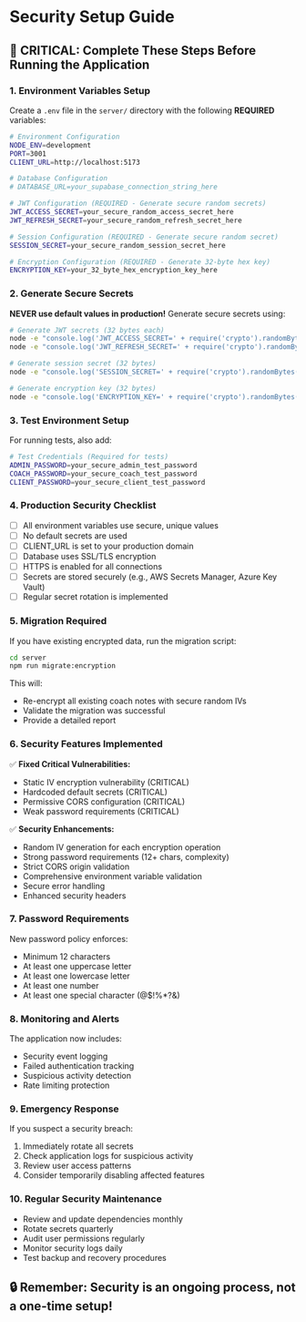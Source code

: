 # Security Setup Guide

## 🚨 CRITICAL: Complete These Steps Before Running the Application

### 1. Environment Variables Setup

Create a `.env` file in the `server/` directory with the following **REQUIRED** variables:

```bash
# Environment Configuration
NODE_ENV=development
PORT=3001
CLIENT_URL=http://localhost:5173

# Database Configuration
# DATABASE_URL=your_supabase_connection_string_here

# JWT Configuration (REQUIRED - Generate secure random secrets)
JWT_ACCESS_SECRET=your_secure_random_access_secret_here
JWT_REFRESH_SECRET=your_secure_random_refresh_secret_here

# Session Configuration (REQUIRED - Generate secure random secret)
SESSION_SECRET=your_secure_random_session_secret_here

# Encryption Configuration (REQUIRED - Generate 32-byte hex key)
ENCRYPTION_KEY=your_32_byte_hex_encryption_key_here
```

### 2. Generate Secure Secrets

**NEVER use default values in production!** Generate secure secrets using:

```bash
# Generate JWT secrets (32 bytes each)
node -e "console.log('JWT_ACCESS_SECRET=' + require('crypto').randomBytes(32).toString('hex'))"
node -e "console.log('JWT_REFRESH_SECRET=' + require('crypto').randomBytes(32).toString('hex'))"

# Generate session secret (32 bytes)
node -e "console.log('SESSION_SECRET=' + require('crypto').randomBytes(32).toString('hex'))"

# Generate encryption key (32 bytes)
node -e "console.log('ENCRYPTION_KEY=' + require('crypto').randomBytes(32).toString('hex'))"
```

### 3. Test Environment Setup

For running tests, also add:

```bash
# Test Credentials (Required for tests)
ADMIN_PASSWORD=your_secure_admin_test_password
COACH_PASSWORD=your_secure_coach_test_password
CLIENT_PASSWORD=your_secure_client_test_password
```

### 4. Production Security Checklist

- [ ] All environment variables use secure, unique values
- [ ] No default secrets are used
- [ ] CLIENT_URL is set to your production domain
- [ ] Database uses SSL/TLS encryption
- [ ] HTTPS is enabled for all connections
- [ ] Secrets are stored securely (e.g., AWS Secrets Manager, Azure Key Vault)
- [ ] Regular secret rotation is implemented

### 5. Migration Required

If you have existing encrypted data, run the migration script:

```bash
cd server
npm run migrate:encryption
```

This will:
- Re-encrypt all existing coach notes with secure random IVs
- Validate the migration was successful
- Provide a detailed report

### 6. Security Features Implemented

✅ **Fixed Critical Vulnerabilities:**
- Static IV encryption vulnerability (CRITICAL)
- Hardcoded default secrets (CRITICAL)
- Permissive CORS configuration (CRITICAL)
- Weak password requirements (CRITICAL)

✅ **Security Enhancements:**
- Random IV generation for each encryption operation
- Strong password requirements (12+ chars, complexity)
- Strict CORS origin validation
- Comprehensive environment variable validation
- Secure error handling
- Enhanced security headers

### 7. Password Requirements

New password policy enforces:
- Minimum 12 characters
- At least one uppercase letter
- At least one lowercase letter
- At least one number
- At least one special character (@$!%*?&)

### 8. Monitoring and Alerts

The application now includes:
- Security event logging
- Failed authentication tracking
- Suspicious activity detection
- Rate limiting protection

### 9. Emergency Response

If you suspect a security breach:
1. Immediately rotate all secrets
2. Check application logs for suspicious activity
3. Review user access patterns
4. Consider temporarily disabling affected features

### 10. Regular Security Maintenance

- Review and update dependencies monthly
- Rotate secrets quarterly
- Audit user permissions regularly
- Monitor security logs daily
- Test backup and recovery procedures

## 🔒 Remember: Security is an ongoing process, not a one-time setup! 